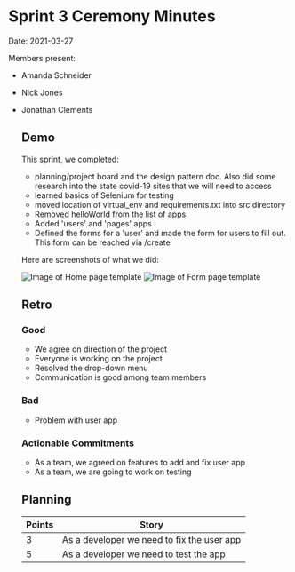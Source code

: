 # Sprint 3 Ceremony Minutes
  
Date: 2021-03-27

Members present:

* Amanda Schneider
* Nick Jones
* Jonathan Clements
  
  ## Demo
  
  This sprint, we completed:
  
  * planning/project board and the design pattern doc. Also did some research into the state covid-19 sites that we will need to access
  * learned basics of Selenium for testing
  * moved location of virtual_env and requirements.txt into src directory
  * Removed helloWorld from the list of apps
  * Added 'users' and 'pages' apps
  * Defined the forms for a 'user' and made the form for users to fill out. This form can be reached via /create
  
  Here are screenshots of what we did:
  
  ![Image of Home page template](/docs/images/HomePageSS.png?raw=true)
  ![Image of Form page template](/docs/images/ScreenshotFormApp.png?raw=true)
  
  ## Retro
  
  ### Good
  
  * We agree on direction of the project
  * Everyone is working on the project
  * Resolved the drop-down menu
  * Communication is good among team members
  
  ### Bad
  
  * Problem with user app
  
  
  ### Actionable Commitments
  
  * As a team, we agreed on features to add and fix user app
  * As a team, we are going to work on testing
  
  ## Planning
  
  Points | Story
  -------|--------
  3      | As a developer we need to fix the user app
  5      | As a developer we need to test the app
